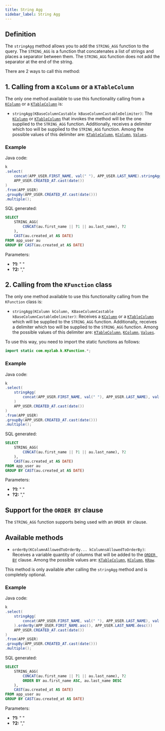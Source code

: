 ```yaml
---
title: String Agg
sidebar_label: String Agg
---
```


## Definition

The `stringAgg` method allows you to add the `STRING_AGG` function to the query. The `STRING_AGG` is a function that concatenates a list of strings and places a separator between them. The `STRING_AGG` function does not add the separator at the end of the string.

There are 2 ways to call this method:

## 1. Calling from a `KColumn` or a `KTableColumn`

The only one method available to use this functionality calling from a [`KColumn`](/docs/misc/select-list-values#2-kcolumn) or a [`KTableColumn`](/docs/misc/select-list-values#1-ktablecolumn) is:

- `stringAgg(KBaseColumnCastable kBaseColumnCastableDelimiter)`: The [`KColumn`](/docs/misc/select-list-values#2-kcolumn) or [`KTableColumn`](/docs/misc/select-list-values#1-ktablecolumn) that invokes the method will be the one supplied to the `STRING_AGG` function. Additionally, receives a delimiter which too will be supplied to the `STRING_AGG` function. Among the possible values of this delimiter are: [`KTableColumn`](/docs/misc/select-list-values#1-ktablecolumn), [`KColumn`](/docs/misc/select-list-values#2-kcolumn), [`Values`](/docs/misc/select-list-values#3-values).

### Example

Java code:

```java
k
.select(
    concat(APP_USER.FIRST_NAME, val(" "), APP_USER.LAST_NAME).stringAgg(val(",")),
    APP_USER.CREATED_AT.cast(date())
)
.from(APP_USER)
.groupBy(APP_USER.CREATED_AT.cast(date()))
.multiple();
```

SQL generated:

```sql
SELECT 
    STRING_AGG(
        CONCAT(au.first_name || ?1 || au.last_name), ?2
    ),
    CAST(au.created_at AS DATE)
FROM app_user au
GROUP BY CAST(au.created_at AS DATE)
```

Parameters:

- **?1:** " "
- **?2:** ","

## 2. Calling from the `KFunction` class

The only one method available to use this functionality calling from the `KFunction` class is:

- `stringAgg(KColumn kColumn, KBaseColumnCastable kBaseColumnCastableDelimiter)`: Receives a [`KColumn`](/docs/misc/select-list-values#2-kcolumn) or a [`KTableColumn`](/docs/misc/select-list-values#1-ktablecolumn) which will be supplied to the `STRING_AGG` function. Additionally, receives a delimiter which too will be supplied to the `STRING_AGG` function. Among the possible values of this delimiter are: [`KTableColumn`](/docs/misc/select-list-values#1-ktablecolumn), [`KColumn`](/docs/misc/select-list-values#2-kcolumn), [`Values`](/docs/misc/select-list-values#3-values).


To use this way, you need to import the static functions as follows:

```java
import static com.myzlab.k.KFunction.*;
```

### Example

Java code:

```java
k
.select(
    stringAgg(
        concat(APP_USER.FIRST_NAME, val(" "), APP_USER.LAST_NAME), val(",")
    )
    APP_USER.CREATED_AT.cast(date())
)
.from(APP_USER)
.groupBy(APP_USER.CREATED_AT.cast(date()))
.multiple();
```

SQL generated:

```sql
SELECT
    STRING_AGG(
        CONCAT(au.first_name || ?1 || au.last_name), ?2
    ),
    CAST(au.created_at AS DATE)
FROM app_user au
GROUP BY CAST(au.created_at AS DATE)
```

Parameters:

- **?1:** " "
- **?2:** ","

## Support for the `ORDER BY` clause

The `STRING_AGG` function supports being used with an `ORDER BY` clause.

## Available methods

- `orderBy(KColumnAllowedToOrderBy... kColumnsAllowedToOrderBy)`: Receives a variable quantity of columns that will be added to the [`ORDER BY`](/docs/select-statement/select/) clause. Among the possible values are: [`KTableColumn`](/docs/misc/select-list-values#1-ktablecolumn), [`KColumn`](/docs/misc/select-list-values#2-kcolumn), [`KRaw`](/docs/misc/select-list-values#7-kraw).

This method is only available after calling the `stringAgg` method and is completely optional.

### Example

Java code:

```java
k
.select(
    stringAgg(
        concat(APP_USER.FIRST_NAME, val(" "), APP_USER.LAST_NAME), val(",")
    ).orderBy(APP_USER.FIRST_NAME.asc(), APP_USER.LAST_NAME.desc())
    APP_USER.CREATED_AT.cast(date())
)
.from(APP_USER)
.groupBy(APP_USER.CREATED_AT.cast(date()))
.multiple();
```

SQL generated:

```sql
SELECT
    STRING_AGG(
        CONCAT(au.first_name || ?1 || au.last_name), ?2
        ORDER BY au.first_name ASC, au.last_name DESC
    ),
    CAST(au.created_at AS DATE)
FROM app_user au
GROUP BY CAST(au.created_at AS DATE)
```

Parameters:

- **?1:** " "
- **?2:** ","